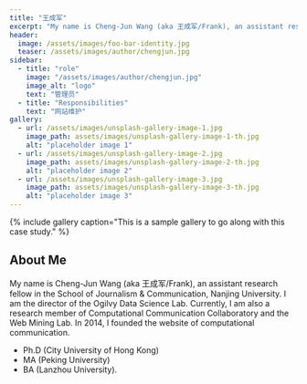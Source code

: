 ```yaml
---
title: "王成军"
excerpt: "My name is Cheng-Jun Wang (aka 王成军/Frank), an assistant research fellow in the School of Journalism & Communication, Nanjing University."
header:
  image: /assets/images/foo-bar-identity.jpg
  teaser: /assets/images/author/chengjun.jpg
sidebar:
  - title: "role"
    image: "/assets/images/author/chengjun.jpg"
    image_alt: "logo"
    text: "管理员"
  - title: "Responsibilities"
    text: "网站维护"
gallery:
  - url: /assets/images/unsplash-gallery-image-1.jpg
    image_path: assets/images/unsplash-gallery-image-1-th.jpg
    alt: "placeholder image 1"
  - url: /assets/images/unsplash-gallery-image-2.jpg
    image_path: assets/images/unsplash-gallery-image-2-th.jpg
    alt: "placeholder image 2"
  - url: /assets/images/unsplash-gallery-image-3.jpg
    image_path: assets/images/unsplash-gallery-image-3-th.jpg
    alt: "placeholder image 3"
---
```



{% include gallery caption="This is a sample gallery to go along with this case study." %}

## About Me
My name is Cheng-Jun Wang (aka 王成军/Frank), an assistant research fellow in the School of Journalism & Communication, Nanjing University. I am the director of the Ogilvy Data Science Lab. Currently, I am also a research member of Computational Communication Collaboratory and the Web Mining Lab. In 2014, I founded the website of computational communication.

- Ph.D (City University of Hong Kong)
- MA (Peking University)
- BA (Lanzhou University).
